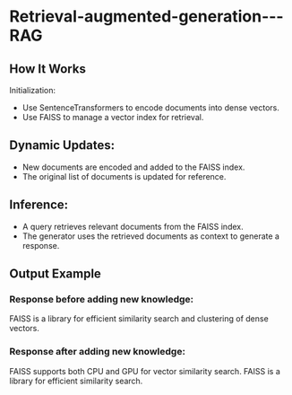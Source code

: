 # Retrieval-augmented-generation---RAG

## How It Works
Initialization:
* Use SentenceTransformers to encode documents into dense vectors.
* Use FAISS to manage a vector index for retrieval.

## Dynamic Updates:
* New documents are encoded and added to the FAISS index.
* The original list of documents is updated for reference.

## Inference:
* A query retrieves relevant documents from the FAISS index.
* The generator uses the retrieved documents as context to generate a response.


## Output Example
### Response before adding new knowledge:
FAISS is a library for efficient similarity search and clustering of dense vectors.

### Response after adding new knowledge:
FAISS supports both CPU and GPU for vector similarity search. FAISS is a library for efficient similarity search.
